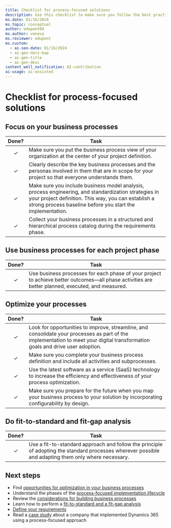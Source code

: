 ```yaml
---
title: Checklist for process-focused solutions
description: Use this checklist to make sure you follow the best practices for defining, implementing, and optimizing your business processes for your Dynamics 365 solution.
ms.date: 01/16/2024
ms.topic: conceptual
author: edupont04
ms.author: veneva
ms.reviewer: edupont
ms.custom:
  - ai-seo-date: 01/16/2024
  - ai-gen-docs-bap
  - ai-gen-title
  - ai-gen-desc
content_well_notification: AI-contribution
ai-usage: ai-assisted
---
```


# Checklist for process-focused solutions

## Focus on your business processes

| Done? | Task |
| :---: | --- |
| &check; | Make sure you put the business process view of your organization at the center of your project definition.
| &check; | Clearly describe the key business processes and the personas involved in them that are in scope for your project so that everyone understands them.
| &check; | Make sure you include business model analysis, process engineering, and standardization strategies in your project definition. This way, you can establish a strong process baseline before you start the implementation.
| &check; | Collect your business processes in a structured and hierarchical process catalog during the requirements phase.

## Use business processes for each project phase

| Done? | Task |
| :---: | --- |
| &check; | Use business processes for each phase of your project to achieve better outcomes&mdash;all phase activities are better planned, executed, and measured.

## Optimize your processes

| Done? | Task |
| :---: | --- |
| &check; | Look for opportunities to improve, streamline, and consolidate your processes as part of the implementation to meet your digital transformation goals and drive user adoption.
| &check; | Make sure you complete your business process definition and include all activities and subprocesses.
| &check; | Use the latest software as a service (SaaS) technology to increase the efficiency and effectiveness of your process optimization.
| &check; | Make sure you prepare for the future when you map your business process to your solution by incorporating configurability by design.

## Do fit-to-standard and fit-gap analysis

| Done? | Task |
| :---: | --- |
| &check; | Use a fit-to-standard approach and follow the principle of adopting the standard processes wherever possible and adapting them only where necessary.

## Next steps

- Find [opportunities for optimization in your business processes](process-focused-solution-opportunity-optimization.md)
- Understand the phases of the [process-focused implementation lifecycle](process-focused-solution-implementation-lifecycle.md)
- Review the [considerations for building business processes](process-focused-solution-considerations-building-business-processes.md)
- Learn how to perform a [fit-to-standard and a fit-gap analysis](process-focused-solution-fit-to-standard-fit-gap-analysis.md)
- [Define your requirements](process-focused-solution-define-requirements.md)
- Read a [case study](process-focused-solution-case-study-journey.md) about a company that implemented Dynamics 365 using a process-focused approach
